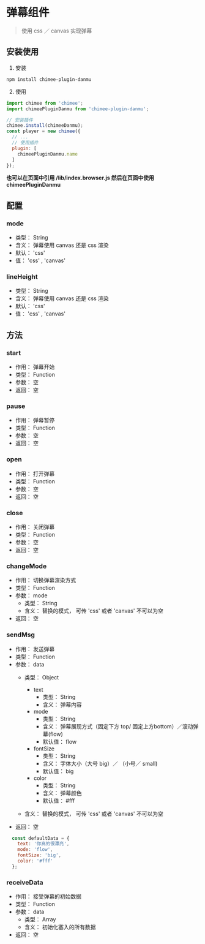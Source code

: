 # 弹幕组件

> 使用 css ／ canvas 实现弹幕

## 安装使用

1. 安装

```shell
npm install chimee-plugin-danmu
```

2. 使用

```javascript
import chimee from 'chimee';
import chimeePluginDanmu from 'chimee-plugin-danmu';

// 安装插件
chimee.install(chimeeDanmu);
const player = new chimee({
  // ...
  // 使用插件
  plugin: [
    chimeePluginDanmu.name
  ]
});
```

**也可以在页面中引用 /lib/index.browser.js 然后在页面中使用 chimeePluginDanmu**

## 配置

### mode

  * 类型： String
  * 含义： 弹幕使用 canvas 还是 css 渲染
  * 默认： 'css'
  * 值： 'css' , 'canvas'

### lineHeight

  * 类型： String
  * 含义： 弹幕使用 canvas 还是 css 渲染
  * 默认： 'css'
  * 值： 'css' , 'canvas'


## 方法

### start

  * 作用： 弹幕开始
  * 类型： Function
  * 参数： 空
  * 返回： 空

### pause

  * 作用： 弹幕暂停
  * 类型： Function
  * 参数： 空
  * 返回： 空

### open

  * 作用： 打开弹幕
  * 类型： Function
  * 参数： 空
  * 返回： 空

### close

  * 作用： 关闭弹幕
  * 类型： Function
  * 参数： 空
  * 返回： 空

### changeMode

  * 作用： 切换弹幕渲染方式
  * 类型： Function
  * 参数： mode
    * 类型： String
    * 含义： 替换的模式， 可传 'css' 或者 'canvas' 不可以为空
  * 返回： 空

### sendMsg

  * 作用： 发送弹幕
  * 类型： Function
  * 参数： data
    * 类型： Object
      * text
        * 类型： String
        * 含义： 弹幕内容
      * mode
        * 类型： String
        * 含义： 弹幕展现方式（固定下方 top/ 固定上方bottom）／滚动弹幕(flow)
        * 默认值： flow
      * fontSize
        * 类型： String
        * 含义： 字体大小（大号 big）／ （小号／ small)
        * 默认值： big
      * color
        * 类型： String
        * 含义： 弹幕颜色
        * 默认值： #fff
      
    * 含义： 替换的模式， 可传 'css' 或者 'canvas' 不可以为空
  * 返回： 空

```javascript
  const defaultData = {
    text: '你真的很漂亮',
    mode: 'flow',
    fontSize: 'big',
    color: '#fff'
  };

```

### receiveData

  * 作用： 接受弹幕的初始数据
  * 类型： Function
  * 参数： data
    * 类型： Array
    * 含义： 初始化塞入的所有数据
  * 返回： 空